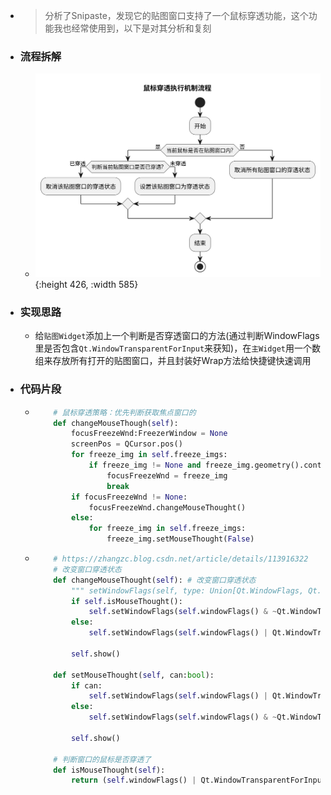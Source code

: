 - >分析了Snipaste，发现它的贴图窗口支持了一个鼠标穿透功能，这个功能我也经常使用到，以下是对其分析和复刻
- ### 流程拆解
	- ![diagram-10406754809406930962.svg](../assets/diagram-10406754809406930962_1708257759658_0.svg){:height 426, :width 585}
- ### 实现思路
	- 给`贴图Widget`添加上一个判断是否穿透窗口的方法(通过判断WindowFlags里是否包含`Qt.WindowTransparentForInput`来获知)，在`主Widget`用一个数组来存放所有打开的贴图窗口，并且封装好Wrap方法给快捷键快速调用
- ### 代码片段
	- ```python
	      # 鼠标穿透策略：优先判断获取焦点窗口的
	      def changeMouseThough(self):
	          focusFreezeWnd:FreezerWindow = None
	          screenPos = QCursor.pos()
	          for freeze_img in self.freeze_imgs:
	              if freeze_img != None and freeze_img.geometry().contains(screenPos):
	                  focusFreezeWnd = freeze_img
	                  break
	          if focusFreezeWnd != None:
	              focusFreezeWnd.changeMouseThought()
	          else:
	              for freeze_img in self.freeze_imgs:
	                  freeze_img.setMouseThought(False)
	  
	  ```
	- ```python
	      # https://zhangzc.blog.csdn.net/article/details/113916322
	      # 改变窗口穿透状态
	      def changeMouseThought(self): # 改变窗口穿透状态
	          """ setWindowFlags(self, type: Union[Qt.WindowFlags, Qt.WindowType]) """
	          if self.isMouseThought():
	              self.setWindowFlags(self.windowFlags() & ~Qt.WindowTransparentForInput)
	          else:
	              self.setWindowFlags(self.windowFlags() | Qt.WindowTransparentForInput)
	  
	          self.show()
	  
	      def setMouseThought(self, can:bool):
	          if can:
	              self.setWindowFlags(self.windowFlags() | Qt.WindowTransparentForInput)
	          else:
	              self.setWindowFlags(self.windowFlags() & ~Qt.WindowTransparentForInput)
	  
	          self.show()
	  
	      # 判断窗口的鼠标是否穿透了
	      def isMouseThought(self):
	          return (self.windowFlags() | Qt.WindowTransparentForInput) == self.windowFlags();
	  
	  ```